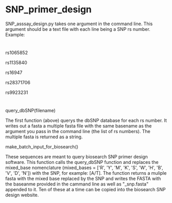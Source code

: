 # SNP_primer_design
SNP_asssay_design.py takes one argument in the command line. This argument should be a text file with each line being a SNP rs number.
Example:
#
rs1065852

rs1135840

rs16947

rs28371706

rs9923231
#
query_dbSNP(filename)

The first function (above) querys the dbSNP database for each rs number. It writes out a fasta a multiple fasta file with the same 
basename as the argument you pass in the command line (the list of rs numbers). The multiple fasta is returned as a string.

make_batch_input_for_biosearch()

These sequences are meant to query biosearch SNP primer design software. This function calls the query_dbSNP function and replaces 
the mixed_base nomenclature (mixed_bases = ['R', 'Y', 'M', 'K', 'S', 'W', 'H', 'B', 'V', 'D', 'N']) with the SNP, for example: [A/T]. The function returns a muliple fasta with the mixed base replaced by the SNP and writes the FASTA with the baseanme provided in the cammand line as well as "_snp.fasta" appended to it. Ten of these at a time can be copied into the biosearch SNP design website.

